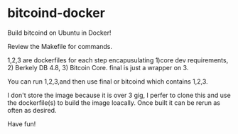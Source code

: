 # bitcoind-docker
Build bitcoind on Ubuntu in Docker!

Review the Makefile for commands.

1,2,3 are dockerfiles for each step encapusulating 1)core dev requirements, 2) Berkely DB 4.8, 3) Bitcoin Core.
final is just a wrapper on 3. 

You can run 1,2,3,and then use final or bitcoind which contains 1,2,3.

I don't store the image because it is over 3 gig, I perfer to clone this and use the dockerfile(s) to build the image loacally. Once built it can be rerun as often as desired.

Have fun!

